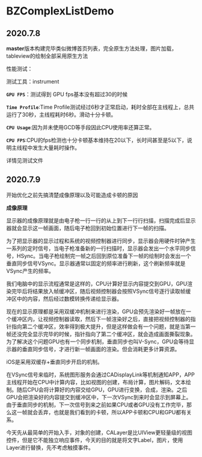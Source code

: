 # BZComplexListDemo

## 2020.7.8

**master**版本构建完毕类似微博首页列表，完全原生方法处理，图片加载，tableview的绘制全部采用原生方法

性能测试：

测试工具：instrument 

**`GPU FPS`**：测试得到 GPU fps基本没有超过30的时候

**`Time Profile`**:Time Profile测试经过6秒才正常启动，耗时全部在主线程上，总共运行了30秒，主线程耗时6秒。滑动十分卡顿。

**`CPU Usage`**:因为并未使用GCD等手段因此CPU使用率还算正常。

**`CPU FPS`**:CPU的fps检测也十分卡顿基本维持在20以下，长时间甚至是5以下，说明主线程中发生大量耗时操作。

详情见测试文件

## 2020.7.9

开始优化之前先搞清楚成像原理以及可能造成卡顿的原因

**成像原理**

显示器的成像原理就是由电子枪一行一行的从上到下一行行扫描，扫描完成后显示器就会显示这一帧画面，随后电子枪回到初始位置进行下一帧的扫描。

为了把显示器的显示过程和系统的视频控制器进行同步，显示器会用硬件时钟产生一系列的定时信号，当电子枪准备新的一行扫描时，显示器会发出一个水平同步信号，HSync。当电子枪绘制完一帧之后回到原位准备下一帧的绘制时会发出一个垂直同步信号VSync。显示器通常以固定的频率进行刷新，这个刷新频率就是VSync产生的频率。

我们电脑中的显示流程通常是这样的，CPU计算好显示内容提交到GPU，GPU渲染完毕后将结果放入帧缓冲区，随后视频控制器会按照VSync信号逐行读取帧缓冲区中的内容，然后经过数模转换传递给显示器。

现在的显示原理都是采用双缓冲机制来进行渲染，GPU会预先渲染好一帧放在一个缓冲区内，让视频控制器读取，然后下一帧渲染好之后，直接把视频控制器的指针指向第二个缓冲区，效率得到极大提升，但是这样做会有一个问题，就是当第一帧还没完全显示完毕的时候，指针指向了第二个缓冲区，就会造成画面撕裂现象。为了解决这个问题GPU也有一个同步机制，垂直同步也叫V-Sync，GPU会等待显示器的垂直同步信号，才进行新一帧画面的渲染。但会消耗更多计算资源。

iOS是采用双缓存+垂直同步开启的机制。

在VSync信号来临时，系统图形服务会通过CADisplayLink等机制通知APP，APP主线程开始在CPU中计算内容，比如视图的创建，布局计算，图片解码，文本绘制。随后CPU会将计算好的内容交给GPU，GPU进行变换，合成，渲染。之后GPU会把渲染好的内容提交到缓冲区中，下一次VSync到来时会显示到屏幕上。由于垂直同步的机制，下一次信号到来之前如果CPU或者GPU没有工作完毕，那么这一帧就会丢弃，也就是我们看到的卡顿，所以APP卡顿和CPU和GPU都有关系。

今天先从最简单的开始入手，对象的创建，CALayer是比UIView更轻量级的视图控件，但是它不能独立响应事件，今天的目的就是将文字Label，图片，使用Layer进行替换，先不考虑触摸事件。
